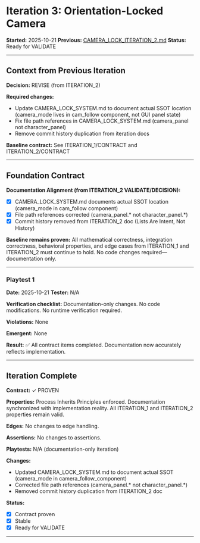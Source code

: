 # Iteration 3: Orientation-Locked Camera

**Started:** 2025-10-21
**Previous:** [CAMERA_LOCK_ITERATION_2.md](CAMERA_LOCK_ITERATION_2.md)
**Status:** Ready for VALIDATE

---

<!-- BEGIN: ITERATE/CONTEXT -->
## Context from Previous Iteration

**Decision:** REVISE (from ITERATION_2)

**Required changes:**
- Update CAMERA_LOCK_SYSTEM.md to document actual SSOT location (camera_mode lives in cam_follow component, not GUI panel state)
- Fix file path references in CAMERA_LOCK_SYSTEM.md (camera_panel not character_panel)
- Remove commit history duplication from iteration docs

**Baseline contract:** See ITERATION_1/CONTRACT and ITERATION_2/CONTRACT
<!-- END: ITERATE/CONTEXT -->

---

<!-- BEGIN: ITERATE/CONTRACT -->
## Foundation Contract

**Documentation Alignment (from ITERATION_2 VALIDATE/DECISION):**
- [x] CAMERA_LOCK_SYSTEM.md documents actual SSOT location (camera_mode in cam_follow component)
- [x] File path references corrected (camera_panel.* not character_panel.*)
- [x] Commit history removed from ITERATION_2 doc (Lists Are Intent, Not History)

**Baseline remains proven:**
All mathematical correctness, integration correctness, behavioral properties, and edge cases from ITERATION_1 and ITERATION_2 must continue to hold. No code changes required—documentation only.
<!-- END: ITERATE/CONTRACT -->

---

<!-- BEGIN: ITERATE/PLAYTEST -->
### Playtest 1

**Date:** 2025-10-21
**Tester:** N/A

**Verification checklist:**
Documentation-only changes. No code modifications. No runtime verification required.

**Violations:**
None

**Emergent:**
None

**Result:**
✅ All contract items completed. Documentation now accurately reflects implementation.
<!-- END: ITERATE/PLAYTEST -->

---

<!-- BEGIN: ITERATE/COMPLETE -->
## Iteration Complete

**Contract:** ✓ PROVEN

**Properties:** Process Inherits Principles enforced. Documentation synchronized with implementation reality. All ITERATION_1 and ITERATION_2 properties remain valid.

**Edges:** No changes to edge handling.

**Assertions:** No changes to assertions.

**Playtests:** N/A (documentation-only iteration)

**Changes:**
- Updated CAMERA_LOCK_SYSTEM.md to document actual SSOT (camera_mode in camera_follow_component)
- Corrected file path references (camera_panel.* not character_panel.*)
- Removed commit history duplication from ITERATION_2 doc

**Status:**
- [x] Contract proven
- [x] Stable
- [x] Ready for VALIDATE
<!-- END: ITERATE/COMPLETE -->

---
